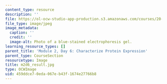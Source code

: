 ```yaml
---
content_type: resource
description: ''
file: https://ol-ocw-studio-app-production.s3.amazonaws.com/courses/20-109-laboratory-fundamentals-in-biological-engineering-spring-2010/459ddce70eda067eb43f1674e27766b8_m2d6_result.jpg
file_type: image/jpeg
image_metadata:
  caption: ''
  credit: ''
  image-alt: Photo of a blue-stained electrophoresis gel.
learning_resource_types: []
parent_title: 'Module 2, Day 6: Characterize Protein Expression'
parent_type: CourseSection
resourcetype: Image
title: m2d6_result.jpg
type: OCWImage
uid: 459ddce7-0eda-067e-b43f-1674e27766b8
---
```


